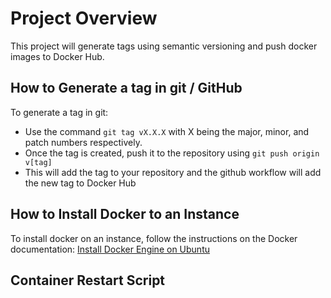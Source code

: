 # Project Overview

This project will generate tags using semantic versioning and push docker images to Docker Hub. 

## How to Generate a tag in git / GitHub

To generate a tag in git:
- Use the command `git tag vX.X.X` with X being the major, minor, and patch numbers respectively.
- Once the tag is created, push it to the repository using `git push origin v[tag]`
- This will add the tag to your repository and the github workflow will add the new tag to Docker Hub

## How to Install Docker to an Instance

To install docker on an instance, follow the instructions on the Docker documentation: [Install Docker Engine on Ubuntu](https://docs.docker.com/engine/install/ubuntu/)

## Container Restart Script

